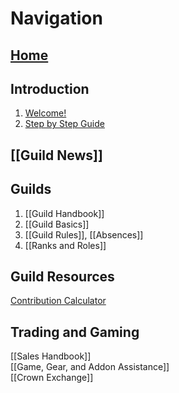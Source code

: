 # Navigation

## [Home](Home)

## Introduction
1. [Welcome!](Home#to-new-members)<!--1. [Welcome New Members](Welcome)-->
2. [Step by Step Guide](Step-by-Step-Guide)

## [[Guild News]]

## Guilds
1. [[Guild Handbook]]
1. [[Guild Basics]]
1. [[Guild Rules]], [[Absences]]
1. [[Ranks and Roles]]

## Guild Resources
[Contribution Calculator](https://docs.google.com/spreadsheets/d/18EE3hyYQJPFLcVFTjxABhpEym1-dqKtglReXqezndN0/edit?usp=sharing)

## Trading and Gaming
[[Sales Handbook]] \
[[Game, Gear, and Addon Assistance]] \
[[Crown Exchange]]

